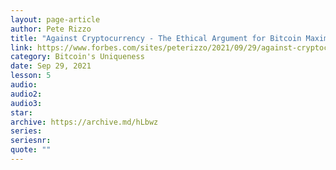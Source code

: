 ```yaml
---
layout: page-article
author: Pete Rizzo
title: "Against Cryptocurrency - The Ethical Argument for Bitcoin Maximalism"
link: https://www.forbes.com/sites/peterizzo/2021/09/29/against-cryptocurrency-the-ethical-argument-for-bitcoin-maximalism/
category: Bitcoin's Uniqueness
date: Sep 29, 2021
lesson: 5
audio: 
audio2: 
audio3: 
star: 
archive: https://archive.md/hLbwz
series: 
seriesnr: 
quote: ""
---
```

